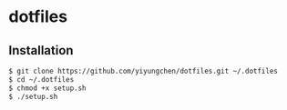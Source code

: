 # dotfiles

## Installation

```sh
$ git clone https://github.com/yiyungchen/dotfiles.git ~/.dotfiles
$ cd ~/.dotfiles
$ chmod +x setup.sh
$ ./setup.sh
```
